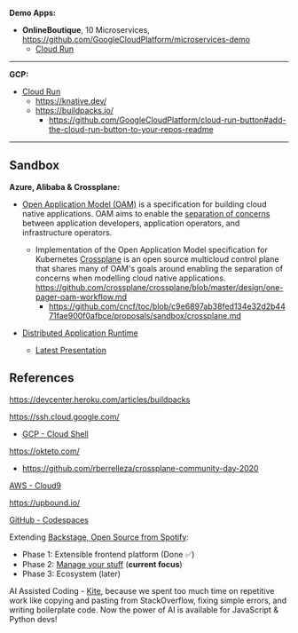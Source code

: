**Demo Apps:**

* **OnlineBoutique**, 10 Microservices, https://github.com/GoogleCloudPlatform/microservices-demo
  * [Cloud Run](cloud-run.md)

---

**GCP:**

* [Cloud Run](https://cloud.run)
  * https://knative.dev/
  * https://buildpacks.io/
    * https://github.com/GoogleCloudPlatform/cloud-run-button#add-the-cloud-run-button-to-your-repos-readme
---

## Sandbox
  
**Azure, Alibaba & Crossplane:**

* [Open Application Model (OAM)](https://github.com/oam-dev/spec) is a specification for building cloud native applications. OAM aims to enable the [separation of concerns](https://github.com/oam-dev/spec/blob/d16d5add/introduction.md) between application developers, application operators, and infrastructure operators.
  
  * Implementation of the Open Application Model specification for Kubernetes 
 [Crossplane](https://crossplane.io/) is an open source multicloud control plane that shares many of OAM's goals around enabling the separation of concerns when modelling cloud native applications. https://github.com/crossplane/crossplane/blob/master/design/one-pager-oam-workflow.md
    * https://github.com/cncf/toc/blob/c9e6897ab38fed134e32d2b4471fae900f0afbce/proposals/sandbox/crossplane.md
  
* [Distributed Application Runtime](https://dapr.io/)
  * [Latest Presentation](https://github.com/dapr/docs/blob/master/presentations/Dapr%20Presentation%20Deck.pptx)

## References

https://devcenter.heroku.com/articles/buildpacks

https://ssh.cloud.google.com/
  * [GCP - Cloud Shell](https://cloud.google.com/blog/products/gcp/introducing-google-cloud-shels-new-code-editor)

https://okteto.com/
  * https://github.com/rberrelleza/crossplane-community-day-2020
  
[AWS - Cloud9](https://aws.amazon.com/cloud9/)

https://upbound.io/

[GitHub - Codespaces](https://github.com/features/codespaces)

Extending [Backstage, Open Source from Spotify](https://backstage.io/):
 * Phase 1: Extensible frontend platform (Done ✅) 
 * Phase 2: [Manage your stuff](https://backstage.io/blog/2020/05/22/phase-2-service-catalog) (**current focus**)
 * Phase 3: Ecosystem (later) 
  
AI Assisted Coding - [Kite](https://www.kite.com/), because we spent too much time on repetitive work like copying and pasting from StackOverflow, fixing simple errors, and writing boilerplate code. Now the power of AI is available for JavaScript & Python devs!



